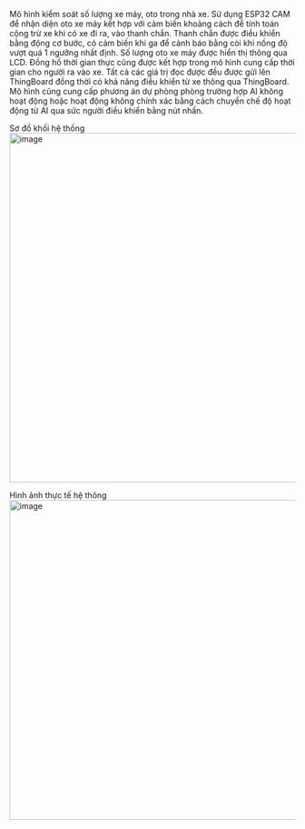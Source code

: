 
  Mô hình kiểm soát số lượng xe máy, oto trong nhà xe. Sử dụng ESP32 CAM để nhận diện oto xe máy kết hợp với cảm biến khoảng cách để tính toán cộng trừ xe khi có xe đi ra, vào thanh chắn. Thanh chắn được điều khiển bằng động cơ bước, có cảm biến khi ga để cảnh báo bằng còi khi nồng độ vượt quá 1 ngưỡng nhất định.
Số lượng oto xe máy được hiển thị thông qua LCD. Đồng hồ thời gian thực cũng được kết hợp trong mô hình cung cấp thời gian cho người ra vào xe. Tất cả các giá trị đọc được đều được gửi lên ThingBoard đồng thời có khả năng điều khiển từ xe thông qua ThingBoard. Mô hình cũng cung cấp phương án dự phòng phòng trường hợp AI không hoạt động hoặc hoạt động không chính xác 
bằng cách chuyển chế độ hoạt động từ AI qua sức người điều khiển bằng nút nhấn.

Sơ đồ khối hệ thống<img width="1061" height="615" alt="image" src="https://github.com/user-attachments/assets/afe7f923-a5b1-49ad-9448-a76fa27fa34a" />


Hình ảnh thực tế hệ thông <img width="858" height="563" alt="image" src="https://github.com/user-attachments/assets/8357eb55-ea4a-499f-b22c-3ad249ee76ea" />


